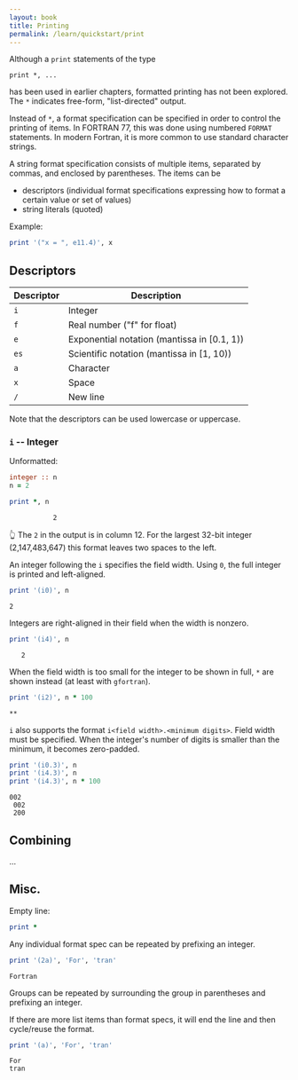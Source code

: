```yaml
---
layout: book
title: Printing
permalink: /learn/quickstart/print
---
```


Although a `print` statements of the type
```
print *, ...
```
has been used in earlier chapters, formatted printing has not been explored.
The `*` indicates free-form, "list-directed" output.

Instead of `*`, a format specification can be specified in order to control the printing of items.
In FORTRAN 77, this was done using numbered `FORMAT` statements.
In modern Fortran, it is more common to use standard character strings.

A string format specification consists of multiple items, separated by commas,
and enclosed by parentheses.
The items can be
- descriptors (individual format specifications expressing how to format a certain value or set of values)
- string literals (quoted)

Example:
```fortran
print '("x = ", e11.4)', x
```

## Descriptors

Descriptor | Description
--- | ---
`i` | Integer
`f` | Real number ("f" for float)
`e` | Exponential notation (mantissa in [0.1, 1))
`es` | Scientific notation (mantissa in [1, 10))
`a` | Character
`x` | Space
`/` | New line

Note that the descriptors can be used lowercase or uppercase.

### `i` -- Integer

Unformatted:
```fortran
integer :: n
n = 2

print *, n
```
```
           2
```
👆 The `2` in the output is in column 12.
For the largest 32-bit integer (2,147,483,647) this format leaves two spaces to the left.

An integer following the `i` specifies the field width.
Using `0`, the full integer is printed and left-aligned.
```fortran
print '(i0)', n
```
```
2
```

Integers are right-aligned in their field when the width is nonzero.
```fortran
print '(i4)', n
```
```
   2
```

When the field width is too small for the integer to be shown in full, `*` are shown instead
(at least with `gfortran`).
```fortran
print '(i2)', n * 100
```
```
**
```

`i` also supports the format `i<field width>.<minimum digits>`.
Field width must be specified.
When the integer's number of digits is smaller than the minimum, it becomes zero-padded.
```fortran
print '(i0.3)', n
print '(i4.3)', n
print '(i4.3)', n * 100
```
```
002
 002
 200
```


## Combining

...

## Misc.

Empty line:
```fortran
print *
```

Any individual format spec can be repeated by prefixing an integer.
```fortran
print '(2a)', 'For', 'tran'
```
```
Fortran
```

Groups can be repeated by surrounding the group in parentheses and prefixing an integer.

If there are more list items than format specs, it will end the line and then cycle/reuse the format.
```fortran
print '(a)', 'For', 'tran'
```
```
For
tran
```
